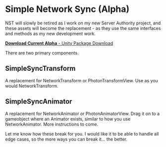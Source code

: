 # Simple Network Sync (Alpha)
NST will slowly be retired as I work on my new Server Authority project, and these assets will become the replacement - as they use the same interfaces and methods as my new development work.

[**Download Current Alpha** - Unity Package Download](https://github.com/emotitron/SimpleSyncAlpha/releases)

There are two primary components.

## SimpleSyncTransform
A replacement for NetworkTransform or PhotonTransformView. Use as you would NetworkTransform.

## SimpleSyncAnimator
A replacement for NetworkAnimator or PhotonAnimatorView. Drag it on to a gameobject where an Animator exists, similar to how you use NetworkAnimator. More instructions to come.

Let me know how these break for you. I would like it to be able to handle all edge cases, so the more ways you can break it... the better.
